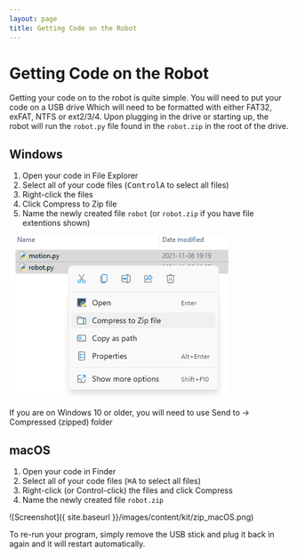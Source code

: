 ```yaml
---
layout: page
title: Getting Code on the Robot
---
```


Getting Code on the Robot
======================

Getting your code on to the robot is quite simple.
You will need to put your code on a USB drive
Which will need to be formatted with either FAT32, exFAT, NTFS or ext2/3/4.
Upon plugging in the drive or starting up, the robot will run the `robot.py` file found in the `robot.zip` in the root of the drive.

## Windows
1. Open your code in File Explorer
2. Select all of your code files (<kbd>Control</kbd><kbd>A</kbd> to select all files)
3. Right-click the files
4. Click Compress to Zip file
5. Name the newly created file `robot` (or `robot.zip` if you have file extentions shown)

![Screenshot for Windows 11](/images/content/kit/zip_win11.png)

If you are on Windows 10 or older, you will need to use Send to &rarr; Compressed (zipped) folder

## macOS
1. Open your code in Finder
2. Select all of your code files (<kbd>⌘</kbd><kbd>A</kbd> to select all files)
3. Right-click (or Control-click) the files and click Compress
4. Name the newly created file `robot.zip`

![Screenshot]({ site.baseurl }}/images/content/kit/zip_macOS.png)

To re-run your program, simply remove the USB stick and plug it back in again and it will restart automatically.
